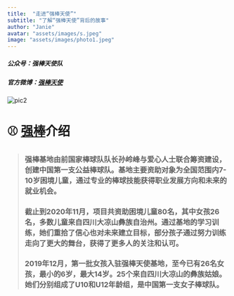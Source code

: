 ```yaml
---
title:  "走进“强棒天使”"
subtitle: "了解“强棒天使”背后的故事"
author: "Janie"
avatar: "assets/images/s.jpeg"
image: "assets/images/photo1.jpeg"
---
```


##### 公众号：强棒天使队
##### 官方微博：[强棒天使](https://weibo.com/PBangels)


![pic2](https://tva1.sinaimg.cn/large/e6c9d24ely1gojp3b3e7dj20m80tnq4b.jpg)




# ⚾️ [强棒](https://baike.baidu.com/item/%E5%BC%BA%E6%A3%92%E5%A4%A9%E4%BD%BF%E9%A1%B9%E7%9B%AE/53242363)介绍
>### 强棒基地由前国家棒球队队长孙岭峰与爱心人士联合筹资建设，创建中国第一支**公益棒球队**。基地主要资助对象为全国范围内7-10岁困境儿童，通过专业的棒球技能获得职业发展方向和未来的就业机会。
> 
>### 截止到2020年11月，项目共资助困境儿童80名，其中女孩26名，多数儿童来自四川大凉山彝族自治州。通过基地的学习训练，她们重拾了信心也对未来建立目标，部分孩子通过努力训练走向了更大的舞台，获得了更多人的关注和认可。
>### 2019年12月，第一批女孩入驻强棒天使基地，至今已有26名女孩，最小的6岁，最大14岁。25个来自四川大凉山的彝族姑娘。她们分别组成了U10和U12年龄组，是中国第一支女子棒球队。


